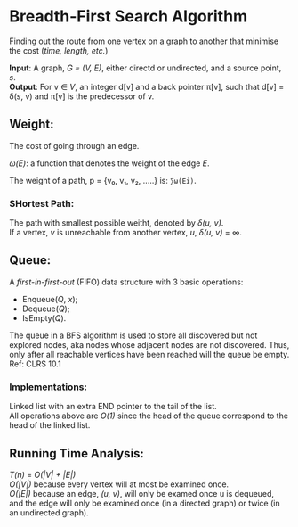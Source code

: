 Breadth-First Search Algorithm
==============================
Finding out the route from one vertex on a graph to another that minimise the cost (_time, length, etc._)

**Input**: A graph, _G = (V, E)_, either directd or undirected, and a source point, _s_.  
**Output**: For v ∈ _V_, an integer d[v] and a back pointer π[v], such that d[v] = δ(_s_, v) and π[v] is the predecessor of v.

## Weight:
The cost of going through an edge.

_ω(E)_: a function that denotes the weight of the edge _E_.

The weight of a path, p = {v₀, v₁, v₂, .....} is: `∑ω(Ei)`.

### SHortest Path:
The path with smallest possible weitht, denoted by _δ(u, v)_.  
If a vertex, _v_ is unreachable from another vertex, _u_, _δ(u, v)_ = ∞.

## Queue:
A _first-in-first-out_ (FIFO) data structure with 3 basic operations:
  * Enqueue(_Q_, _x_);
  * Dequeue(_Q_);
  * IsEmpty(_Q_).

The queue in a BFS algorithm is used to store all discovered but not explored nodes, aka nodes whose adjacent nodes are not discovered. Thus, only after all reachable vertices have been reached will the queue be empty.  
Ref: CLRS 10.1

### Implementations:
Linked list with an extra END pointer to the tail of the list.  
All operations above are _O(1)_ since the head of the queue correspond to the head of the linked list.  

## Running Time Analysis:
_T(n)_ = _O(|V| + |E|)_  
_O(|V|)_ because every vertex will at most be examined once.  
_O(|E|)_ because an edge, _(u, v)_, will only be examed once u is dequeued, and the edge will only be examined once (in a directed graph) or twice (in an undirected graph).  

